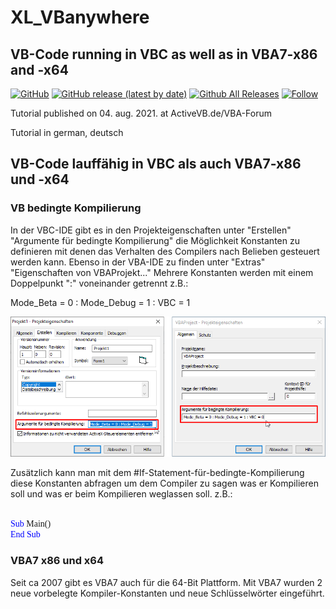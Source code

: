 # XL_VBanywhere
## VB-Code running in VBC as well as in VBA7-x86 and -x64  

[![GitHub](https://img.shields.io/github/license/OlimilO1402/XL_VBanywhere?style=plastic)](https://github.com/OlimilO1402/XL_VBanywhere/blob/master/LICENSE) 
[![GitHub release (latest by date)](https://img.shields.io/github/v/release/OlimilO1402/XL_VBanywhere?style=plastic)](https://github.com/OlimilO1402/XL_VBanywhere/releases/latest)
[![Github All Releases](https://img.shields.io/github/downloads/OlimilO1402/XL_VBanywhere/total.svg)](https://github.com/OlimilO1402/XL_VBanywhere/releases/download/v1.0.0/XL_VBanywhere.zip)
[![Follow](https://img.shields.io/github/followers/OlimilO1402.svg?style=social&label=Follow&maxAge=2592000)](https://github.com/OlimilO1402/XL_VBanywhere/watchers)

Tutorial published on 04. aug. 2021. at ActiveVB.de/VBA-Forum

Tutorial in german, deutsch

## VB-Code lauffähig in VBC als auch VBA7-x86 und -x64  
### VB bedingte Kompilierung   

In der VBC-IDE gibt es in den Projekteigenschaften unter "Erstellen" "Argumente für bedingte Kompilierung" die Möglichkeit Konstanten zu definieren mit denen das Verhalten des Compilers nach Belieben gesteuert werden kann.
Ebenso in der VBA-IDE zu finden unter "Extras" "Eigenschaften von VBAProjekt..."
Mehrere Konstanten werden mit einem Doppelpunkt ":" voneinander getrennt z.B.:

Mode_Beta = 0 : Mode_Debug = 1 : VBC = 1

![XL_VBanywhere Image](ProjekteigArgFBedKomp.png "ProjekteigArgFBedKomp Image")

Zusätzlich kann man mit dem #If-Statement-für-bedingte-Kompilierung diese Konstanten abfragen um dem Compiler zu sagen was er Kompilieren soll und was er beim Kompilieren weglassen soll. z.B.:
<pre><span style="font-family:Consolas" style="font-size:2">
<span style="color:blue">Sub</span> Main()
<span style="color:blue">End Sub</span>
</span></pre> 
  
### VBA7 x86 und x64  
Seit ca 2007 gibt es VBA7 auch für die 64-Bit Plattform. Mit VBA7 wurden 2 neue vorbelegte Kompiler-Konstanten und neue Schlüsselwörter eingeführt.  


